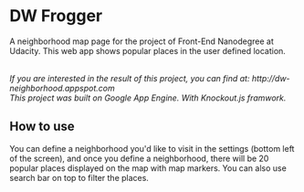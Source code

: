 # DW Frogger
A neighborhood map page for the project of Front-End Nanodegree at Udacity. This web app shows popular places in the user defined location.

<br>
<i>If you are interested in the result of this project, you can find at: http://dw-neighborhood.appspot.com</i>
<br><i>This project was built on Google App Engine. With Knockout.js framwork.</i>

## How to use
You can define a neighborhood you'd like to visit in the settings (bottom left of the screen), and once you define a neighborhood, there will be 20 popular places displayed on the map with map markers. You can also use search bar on top to filter the places.